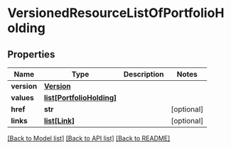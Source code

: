 # VersionedResourceListOfPortfolioHolding

## Properties
Name | Type | Description | Notes
------------ | ------------- | ------------- | -------------
**version** | [**Version**](Version.md) |  | 
**values** | [**list[PortfolioHolding]**](PortfolioHolding.md) |  | 
**href** | **str** |  | [optional] 
**links** | [**list[Link]**](Link.md) |  | [optional] 

[[Back to Model list]](../README.md#documentation-for-models) [[Back to API list]](../README.md#documentation-for-api-endpoints) [[Back to README]](../README.md)


